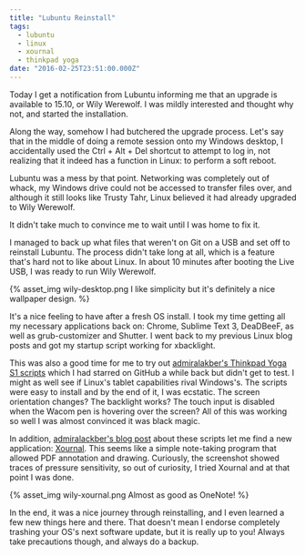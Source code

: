 ```yaml
---
title: "Lubuntu Reinstall"
tags:
  - lubuntu
  - linux
  - xournal
  - thinkpad yoga
date: "2016-02-25T23:51:00.000Z"
---
```


Today I get a notification from Lubuntu informing me that an upgrade is available to 15.10, or Wily Werewolf. I was mildly interested and thought why not, and started the installation.

Along the way, somehow I had butchered the upgrade process. Let's say that in the middle of doing a remote session onto my Windows desktop, I accidentally used the Ctrl + Alt + Del shortcut to attempt to log in, not realizing that it indeed has a function in Linux: to perform a soft reboot.

Lubuntu was a mess by that point. Networking was completely out of whack, my Windows drive could not be accessed to transfer files over, and although it still looks like Trusty Tahr, Linux believed it had already upgraded to Wily Werewolf.

It didn't take much to convince me to wait until I was home to fix it.

I managed to back up what files that weren't on Git on a USB and set off to reinstall Lubuntu. The process didn't take long at all, which is a feature that's hard not to like about Linux. In about 10 minutes after booting the Live USB, I was ready to run Wily Werewolf.

{% asset_img wily-desktop.png I like simplicity but it's definitely a nice wallpaper design. %}

It's a nice feeling to have after a fresh OS install. I took my time getting all my necessary applications back on: Chrome, Sublime Text 3, DeaDBeeF, as well as grub-customizer and Shutter. I went back to my previous Linux blog posts and got my startup script working for xbacklight.

This was also a good time for me to try out [admiralakber's Thinkpad Yoga S1 scripts](https://github.com/admiralakber/thinkpad-yoga-scripts) which I had starred on GitHub a while back but didn't get to test. I might as well see if Linux's tablet capabilities rival Windows's. The scripts were easy to install and by the end of it, I was ecstatic. The screen orientation changes? The backlight works? The touch input is disabled when the Wacom pen is hovering over the screen? All of this was working so well I was almost convinced it was black magic.

In addition, [admiralackber's blog post](http://blog.admiralakber.com/?p=400) about these scripts let me find a new application: [Xournal](http://xournal.sourceforge.net/). This seems like a simple note-taking program that allowed PDF annotation and drawing. Curiously, the screenshot showed traces of pressure sensitivity, so out of curiosity, I tried Xournal and at that point I was done.

{% asset_img wily-xournal.png Almost as good as OneNote! %}

In the end, it was a nice journey through reinstalling, and I even learned a few new things here and there. That doesn't mean I endorse completely trashing your OS's next software update, but it is really up to you! Always take precautions though, and always do a backup.